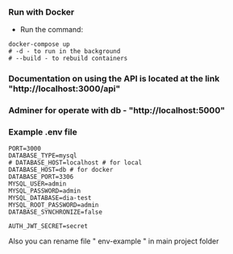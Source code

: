 ### Run with Docker

- Run the command:

```shell
docker-compose up
# -d - to run in the background
# --build - to rebuild containers
```
### Documentation on using the API is located at the link "http://localhost:3000/api"
### Adminer for operate with db - "http://localhost:5000"

### Example .env file

```shell
PORT=3000
DATABASE_TYPE=mysql
# DATABASE_HOST=localhost # for local
DATABASE_HOST=db # for docker
DATABASE_PORT=3306
MYSQL_USER=admin
MYSQL_PASSWORD=admin
MYSQL_DATABASE=dia-test
MYSQL_ROOT_PASSWORD=admin
DATABASE_SYNCHRONIZE=false

AUTH_JWT_SECRET=secret
```

Also you can rename file " env-example " in main project folder 

